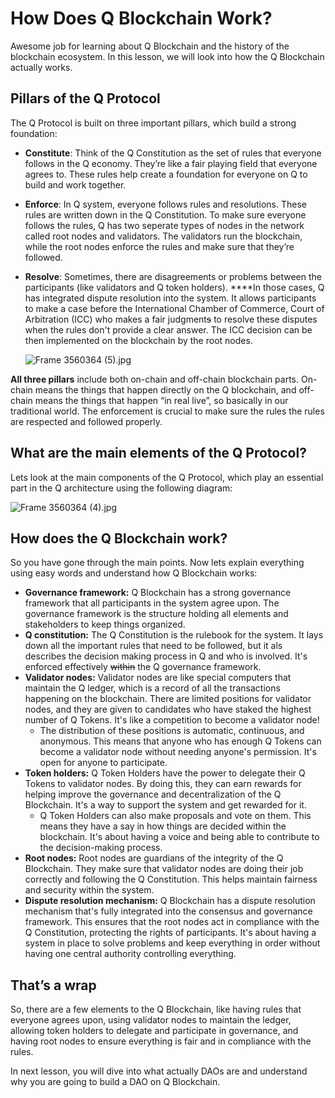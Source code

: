 # How Does Q Blockchain Work?

Awesome job for learning about Q Blockchain and the history of the blockchain ecosystem. In this lesson, we will look into how the Q Blockchain actually works.

## Pillars of the Q Protocol

The Q Protocol is built on three important pillars, which build a strong foundation:

- **Constitute**: Think of the Q Constitution as the set of rules that everyone follows in the Q economy. They’re like a fair playing field that everyone agrees to. These rules help create a foundation for everyone on Q to build and work together.
- **Enforce**: In Q system, everyone follows rules and resolutions. These rules are  written down in the Q Constitution. To make sure everyone follows the rules, Q has two seperate types of nodes in the network called root nodes and validators. The validators run the blockchain, while the root nodes enforce the rules and make sure that they’re followed.
- **Resolve**: Sometimes, there are disagreements or problems between the participants (like validators and Q token holders). ****In those cases, Q has integrated dispute resolution into the system. It allows participants to make a case before the International Chamber of Commerce, Court of Arbitration (ICC) who makes a fair judgment~~s~~ to resolve these disputes when the rules don't provide a clear answer. The ICC decision can be then implemented on the blockchain by the root nodes.
    
    ![Frame 3560364 (5).jpg](https://github.com/0xmetaschool/Learning-Projects/blob/main/Build%20a%20Gamer%20DAO%20on%20Q%20Blockchain/Getting%20Started%20with%20Q%20Blockchain/How%20Does%20Q%20Blockchain%20Work/Frame_3560364_(5).jpg?raw=true)
    

**********************All three pillars********************** include both on-chain and off-chain blockchain parts. On-chain means the things that happen directly on the Q blockchain, and off-chain means the things that happen “in real live”, so basically in our traditional world. The enforcement is crucial to make sure the rules the rules are respected and followed properly.

## ****What are the main elements of the Q Protocol?****

Lets look at the main components of the Q Protocol, which play an essential part in the Q architecture using the following diagram: 

![Frame 3560364 (4).jpg](https://github.com/0xmetaschool/Learning-Projects/blob/main/Build%20a%20Gamer%20DAO%20on%20Q%20Blockchain/Getting%20Started%20with%20Q%20Blockchain/How%20Does%20Q%20Blockchain%20Work/Frame_3560364_(4).jpg?raw=true)

## How does the Q Blockchain work?

So you have gone through the main points. Now lets explain everything using easy words and understand how Q Blockchain works:

- **Governance framework:** Q Blockchain has a strong governance framework that all participants in the system agree upon. The governance framework is the structure holding all elements and stakeholders to keep things organized.
- **Q constitution:** The Q Constitution is the rulebook for the system. It lays down all the important rules that need to be followed, but it als describes the decision making process in Q and who is involved. It's enforced effectively ~~~~~~within~~~~~~ the Q governance framework.
- **Validator nodes:** Validator nodes are like special computers that maintain the Q ledger, which is a record of all the transactions happening on the blockchain. There are limited positions for validator nodes, and they are given to candidates who have staked the highest number of Q Tokens. It's like a competition to become a validator node!
    - The distribution of these positions is automatic, continuous, and anonymous. This means that anyone who has enough Q Tokens can become a validator node without needing anyone's permission. It's open for anyone to participate.
- **Token holders:** Q Token Holders have the power to delegate their Q Tokens to validator nodes. By doing this, they can earn rewards for helping improve the governance and decentralization of the Q Blockchain. It's a way to support the system and get rewarded for it.
    - Q Token Holders can also make proposals and vote on them. This means they have a say in how things are decided within the blockchain. It's about having a voice and being able to contribute to the decision-making process.
- **Root nodes:** Root nodes are guardians of the integrity of the Q Blockchain. They make sure that validator nodes are doing their job correctly and following the Q Constitution. This helps maintain fairness and security within the system.
- **Dispute resolution mechanism:** Q Blockchain has a dispute resolution mechanism that's fully integrated into the consensus and governance framework. This ensures that the root nodes act in compliance with the Q Constitution, protecting the rights of participants. It's about having a system in place to solve problems and keep everything in order without having one central authority controlling everything.

## That’s a wrap

So, there are a few elements to the Q Blockchain, like having rules that everyone agrees upon, using validator nodes to maintain the ledger, allowing token holders to delegate and participate in governance, and having root nodes to ensure everything is fair and in compliance with the rules.

In next lesson, you will dive into what actually DAOs are and understand why you are going to build a DAO on Q Blockchain.
